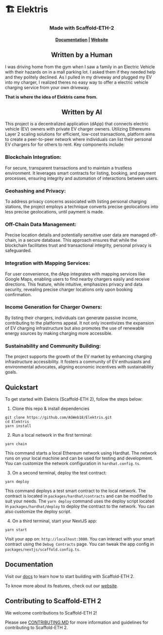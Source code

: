 # 🏗 Elektris

<h3 align="center">Made with Scaffold-ETH-2</h3>
<h4 align="center">
  <a href="https://docs.scaffoldeth.io">Documentation</a> |
  <a href="https://scaffoldeth.io">Website</a>
</h4>


 <h2 align="center"> Written by a Human</h2>
I was driving home from the gym when I saw a family in an Electric Vehicle with their hazards on in a mall parking lot. I asked them if they needed help and they politely declined.
As I pulled in my driveway and plugged my EV into my charger, I realized theres no easy way to offer a electric vehicle charging service from your own driveway.

**That is where the idea of Elektris came from.**
 <h2 align="center"> Written by AI</h2>
This project is a decentralized application (dApp) that connects electric vehicle (EV) owners with private EV charger owners. Utilizing Ethereums Layer 2 scaling solutions for efficient, low-cost transactions, platform aims to create a peer-to-peer network where individuals can list their personal EV chargers for for others to rent. Key components include:

<h3>Blockchain Integration:</h3>
For secure, transparent transactions and to maintain a trustless environment. It leverages smart contracts for listing, booking, and payment processes, ensuring integrity and automation of interactions between users.

<h3>Geohashing and Privacy:</h3>
To address privacy concerns associated with listing personal charging stations, the project employs a technique converts precise geolocations into less precise geolocations, until payment is made. 

<h3>Off-Chain Data Management:</h3>
Precise location details and potentially sensitive user data are managed off-chain, in a secure database. This approach ensures that while the blockchain facilitates trust and transactional integrity, personal privacy is safeguarded. 

<h3>Integration with Mapping Services:</h3>
For user convenience, the dApp integrates with mapping services like Google Maps, enabling users to find nearby chargers easily and receive directions. This feature, while intuitive, emphasizes privacy and data security, revealing precise charger locations only upon booking confirmation.

<h3>Income Generation for Charger Owners:</h3>
By listing their chargers, individuals can generate passive income, contributing to the platforms appeal. It not only incentivizes the expansion of EV charging infrastructure but also promotes the use of renewable energy sources by making charging more accessible.

<h3>Sustainability and Community Building:</h3>
The project supports the growth of the EV market by enhancing charging infrastructure accessibility. It fosters a community of EV enthusiasts and environmental advocates, aligning economic incentives with sustainability goals.



## Quickstart

To get started with Elektris (Scaffold-ETH 2), follow the steps below:

1. Clone this repo & install dependencies

```
git clone https://github.com/AGWeb18/Elektris.git
cd Elektris
yarn install
```

2. Run a local network in the first terminal:

```
yarn chain
```

This command starts a local Ethereum network using Hardhat. The network runs on your local machine and can be used for testing and development. You can customize the network configuration in `hardhat.config.ts`.

3. On a second terminal, deploy the test contract:

```
yarn deploy
```

This command deploys a test smart contract to the local network. The contract is located in `packages/hardhat/contracts` and can be modified to suit your needs. The `yarn deploy` command uses the deploy script located in `packages/hardhat/deploy` to deploy the contract to the network. You can also customize the deploy script.

4. On a third terminal, start your NextJS app:

```
yarn start
```

Visit your app on: `http://localhost:3000`. You can interact with your smart contract using the `Debug Contracts` page. You can tweak the app config in `packages/nextjs/scaffold.config.ts`.



## Documentation

Visit our [docs](https://docs.scaffoldeth.io) to learn how to start building with Scaffold-ETH 2.

To know more about its features, check out our [website](https://scaffoldeth.io).

## Contributing to Scaffold-ETH 2

We welcome contributions to Scaffold-ETH 2!

Please see [CONTRIBUTING.MD](https://github.com/scaffold-eth/scaffold-eth-2/blob/main/CONTRIBUTING.md) for more information and guidelines for contributing to Scaffold-ETH 2.
